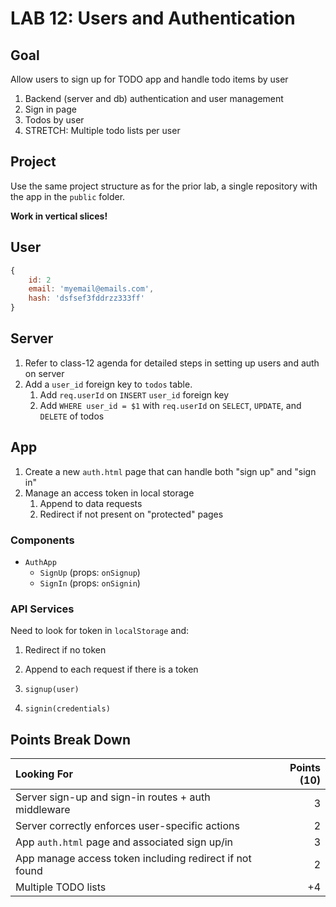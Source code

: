 LAB 12: Users and Authentication
===

## Goal

Allow users to sign up for TODO app and handle todo items by user

1. Backend (server and db) authentication and user management
1. Sign in page
1. Todos by user
1. STRETCH: Multiple todo lists per user

## Project

Use the same project structure as for the prior lab, a single repository with the app in the `public` folder.

**Work in vertical slices!**

## User

```js
{
    id: 2
    email: 'myemail@emails.com',
    hash: 'dsfsef3fddrzz333ff'
}
```

## Server 

1. Refer to class-12 agenda for detailed steps in setting up users and auth on server
1. Add a `user_id` foreign key to `todos` table.
    1. Add `req.userId` on `INSERT` `user_id` foreign key
    1. Add `WHERE user_id = $1` with `req.userId` on `SELECT`, `UPDATE`, and `DELETE` of todos

## App

1. Create a new `auth.html` page that can handle both "sign up" and "sign in"
1. Manage an access token in local storage
    1. Append to data requests
    1. Redirect if not present on "protected" pages

### Components

- `AuthApp`
    - `SignUp` (props: `onSignup`)
    - `SignIn` (props: `onSignin`)
    
### API Services

Need to look for token in `localStorage` and:
1. Redirect if no token
1. Append to each request if there is a token

1. `signup(user)`
1. `signin(credentials)`


## Points Break Down

Looking For | Points (10)
:--|--:
Server sign-up and sign-in routes + auth middleware | 3
Server correctly enforces user-specific actions | 2
App `auth.html` page and associated sign up/in | 3
App manage access token including redirect if not found | 2
Multiple TODO lists | +4
